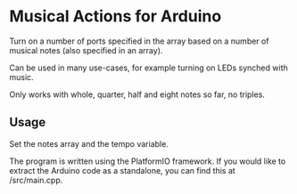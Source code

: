Musical Actions for Arduino
===========================

Turn on a number of ports specified in the array based on a number of musical notes (also specified in an array).

Can be used in many use-cases, for example turning on LEDs synched with music.

Only works with whole, quarter, half and eight notes so far, no triples.

Usage
-----

Set the notes array and the tempo variable.

The program is written using the PlatformIO framework. If you would like to extract the Arduino code as a standalone, you can find this at /src/main.cpp.
